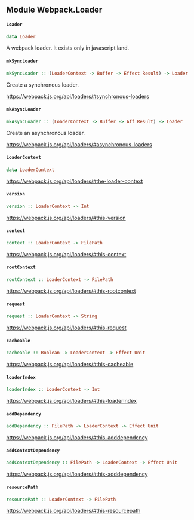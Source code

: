 ## Module Webpack.Loader

#### `Loader`

``` purescript
data Loader
```

A webpack loader. It exists only in javascript land.

#### `mkSyncLoader`

``` purescript
mkSyncLoader :: (LoaderContext -> Buffer -> Effect Result) -> Loader
```

Create a synchronous loader.

https://webpack.js.org/api/loaders/#synchronous-loaders

#### `mkAsyncLoader`

``` purescript
mkAsyncLoader :: (LoaderContext -> Buffer -> Aff Result) -> Loader
```

Create an asynchronous loader.

https://webpack.js.org/api/loaders/#asynchronous-loaders

#### `LoaderContext`

``` purescript
data LoaderContext
```

https://webpack.js.org/api/loaders/#the-loader-context

#### `version`

``` purescript
version :: LoaderContext -> Int
```

https://webpack.js.org/api/loaders/#this-version

#### `context`

``` purescript
context :: LoaderContext -> FilePath
```

https://webpack.js.org/api/loaders/#this-context

#### `rootContext`

``` purescript
rootContext :: LoaderContext -> FilePath
```

https://webpack.js.org/api/loaders/#this-rootcontext

#### `request`

``` purescript
request :: LoaderContext -> String
```

https://webpack.js.org/api/loaders/#this-request

#### `cacheable`

``` purescript
cacheable :: Boolean -> LoaderContext -> Effect Unit
```

https://webpack.js.org/api/loaders/#this-cacheable

#### `loaderIndex`

``` purescript
loaderIndex :: LoaderContext -> Int
```

https://webpack.js.org/api/loaders/#this-loaderindex

#### `addDependency`

``` purescript
addDependency :: FilePath -> LoaderContext -> Effect Unit
```

https://webpack.js.org/api/loaders/#this-adddependency

#### `addContextDependency`

``` purescript
addContextDependency :: FilePath -> LoaderContext -> Effect Unit
```

https://webpack.js.org/api/loaders/#this-adddependency

#### `resourcePath`

``` purescript
resourcePath :: LoaderContext -> FilePath
```

https://webpack.js.org/api/loaders/#this-resourcepath


